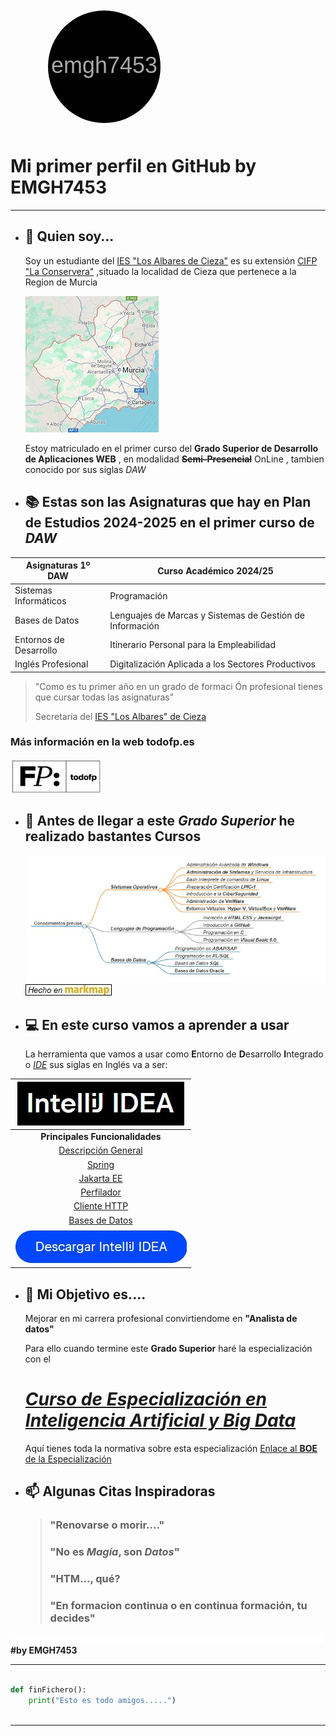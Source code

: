 <svg xmlns="http://www.w3.org/2000/svg" width="300" height="200" viewBox="0 0 400 100" fill="darkgrey">
  <circle cx="200" cy="50" r="120" fill="black"/>
  <text x="50%" y="50%" font-family="Arial" font-size="48" fill="light" text-anchor="middle" alignment-baseline="middle">emgh7453</text>
</svg>





# Mi primer perfil en GitHub by EMGH7453
---

- ## 👋 Quien soy...

	Soy  un estudiante del [IES "Los Albares de Cieza"](https://www.ieslosalbares.es/  "WEB IES Los Albares de Cieza") es su extensión [CIFP "La Conservera"](https://sites.google.com/view/fplaconservera/ies-los-albares-de-cieza?authuser=0 "Web CIFP La Conservera")
	,situado la localidad de Cieza que pertenece a la Region de Murcia
	
	[![Region de Murcia](./images/regionmurcia.jpg)](https://www.google.es/maps/place/Regi%C3%B3n+de+Murcia,+Murcia/@38.0400936,-3.996701,8z/data=!3m1!4b1!4m6!3m5!1s0xd631a7cd794aecd:0x14ce33f54754d822!8m2!3d38.1398141!4d-1.366216!16zL20vMGo0eHo?entry=ttu&g_ep=EgoyMDI0MTAxNi4wIKXMDSoASAFQAw%3D%3D "Enlace Google Maps 'Region de Murcia'")

	Estoy matriculado en el primer curso del **Grado Superior de Desarrollo de Aplicaciones WEB** , en modalidad **~~Semi-Presencial~~** OnLine , tambien conocido por sus siglas *DAW*
- ## 📚 Estas son las **Asignaturas** que hay en **Plan de Estudios 2024-2025** en el primer curso de *DAW* 

| Asignaturas 1º DAW | Curso Académico 2024/25 |
|---------------------|------------------------|
| Sistemas Informáticos | Programación           |
| Bases de Datos      | Lenguajes de Marcas y Sistemas de Gestión de Información |
| Entornos de Desarrollo | Itinerario Personal para la Empleabilidad |
| Inglés Profesional   | Digitalización Aplicada a los Sectores Productivos |

	
	
> "Como es tu primer año en un grado de formaci	Ón profesional tienes que cursar todas las asignaturas"
>
> Secretaría del [IES "Los Albares" de Cieza](https://www.ieslosalbares.es/  "WEB IES Los Albares de Cieza")


### Más información en la web todofp.es
[![más información](./images/todofp.jpg)](https://www.todofp.es/que-estudiar/familias-profesionales/informatica-comunicaciones/des-aplicaciones-web.html "página de DAW en todofp.es")

	
	
- ## 🚏 Antes de llegar a este *Grado Superior* he realizado bastantes **Cursos** 
	
	[![Esquema de Cursos](./images/cursosenmarkmap.jpg)](./images/markmap.svg)
	[![markmap](./images/logo_markmap.jpg)](https://markmap.js.org)
	
-  ## 💻 En este curso vamos a aprender a usar

	La herramienta que vamos a usar como **E**ntorno de **D**esarrollo **I**ntegrado o [*IDE*](https://es.wikipedia.org/wiki/Entorno_de_desarrollo_integrado "Wikipedia 'IDE'") sus siglas en Inglés va a ser:
	

|[![IntelliJIDEA](./images/Intellij_idea.jpg)](https://www.jetbrains.com/es-es/idea/)|
|:---:|
|**Principales Funcionalidades**|
|[Descripción General](https://www.jetbrains.com/es-es/idea/features/)|
|[Spring](https://www.jetbrains.com/es-es/idea/spring/)|
|[Jakarta EE](https://www.jetbrains.com/es-es/idea/jakarta/)|
|[Perfilador](https://www.jetbrains.com/es-es/pages/intellij-idea-profiler/)|
|[Cliente HTTP](https://www.jetbrains.com/es-es/pages/intellij-idea-http-client/)|
|[Bases de Datos](https://www.jetbrains.com/es-es/pages/intellij-idea-databases/)|
|[![Descargar](./images/descarga_Intellij_IDEA.jpg)](https://www.jetbrains.com/idea/download/)
		
			

- ## 🔭 Mi Objetivo es....

	Mejorar en mi carrera profesional convirtiendome en **"Analista de datos"**
	
	Para ello cuando termine este **Grado Superior** haré la especialización con el 
	
	# [***Curso de Especialización en Inteligencia Artificial y Big Data***](https://todofp.es/que-estudiar/familias-profesionales/informatica-comunicaciones/ce-inteligencia-artificial-bigdata.html "Curso Especialización")
	
	Aquí tienes toda la normativa sobre esta especialización [Enlace al **BOE** de la Especialización](./pdf/BOE-A-2021-7686.pdf)
	
	

- ## 📫 Algunas Citas Inspiradoras 
	
	> ### "Renovarse o morir...."
	> ### "No es *Magía*,  son *Datos*"
	> ### "HTM..., qué?
	> ### "En formacion continua o en continua formación, tu decides"
	
	
	
![espacio](./images/espacioenblanco.jpg)  **#by EMGH7453**



---


```python

def finFichero():
    print("Esto es todo amigos.....")
	
```
---	
	

<!---
Texto inicial:
---------------
- 👋 Hi, I’m @emgh7453
- 👀 I’m interested in ...
- 🌱 I’m currently learning ...
- 💞️ I’m looking to collaborate on ...
- 📫 How to reach me ...
- 😄 Pronouns: ...
- ⚡ Fun fact: ...
---------------

emgh7453/emgh7453 is a ✨ special ✨ repository because its `README.md` (this file) appears on your GitHub profile.
You can click the Preview link to take a look at your changes..


[más información](https://www.todofp.es/que-estudiar/familias-profesionales/informatica-comunicaciones/des-aplicaciones-web.html "página de DAW en todofp.es")


Listado de cursos:
	
	- ***Sistemas Operativos***
		- *Administración Avanzada de **Windows***
		- ***Administración de Sistemas** y Servicios de Infraestructura*
		- *Bash Interprete de comandos de **Linux***
		- *Preparación Certificación **LPIC-1***
		- *Introducción a la **CiberSeguridad***
		- Administración de VmWare
		- Entornos Virtuales Hyper-V, VirtualBox y VmWare
		
	- ***Lenguajes de Programación***
		- *Iniciación a **HTML**,**CSS** y **Javascript***
		- *Introducción a **GitHub***
		- *Programación en **C***
		- *Programación en **Visual Basic 6.0***
		
	- ***Bases de Datos***
		- *Programación en **ABAP/SAP***
		- *Programación en **PL/SQL***
		- *Bases de Datos **SQL***
		- *Bases de Datos **Oracle***
	- ***y algunos más..***
--->
